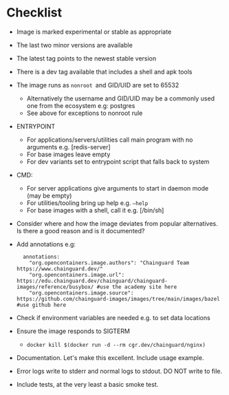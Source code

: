 # Checklist

* Image is marked experimental or stable as appropriate
* The last two minor versions are available
* The latest tag points to the newest stable version
* There is a dev tag available that includes a shell and apk tools
* The image runs as `nonroot `and GID/UID are set to 65532
    * Alternatively the username and GID/UID may be a commonly used one from the ecosystem e.g: postgres
    * See above for exceptions to nonroot rule
* ENTRYPOINT 
    * For applications/servers/utilities call main program with no arguments e.g. [redis-server]
    * For base images leave empty
    * For dev variants set to entrypoint script that falls back to system
* CMD:
    * For server applications give arguments to start in daemon mode (may be empty)
    * For utilities/tooling bring up help e.g. `–help`
    * For base images with a shell, call it e.g. [/bin/sh]
* Consider where and how the image deviates from popular alternatives. Is there a good reason and is it documented?
* Add annotations e.g:

        annotations:
          "org.opencontainers.image.authors": "Chainguard Team https://www.chainguard.dev/"
          "org.opencontainers.image.url": https://edu.chainguard.dev/chainguard/chainguard-images/reference/busybox/ #use the academy site here
          "org.opencontainers.image.source": https://github.com/chainguard-images/images/tree/main/images/bazel #use github here

* Check if environment variables are needed e.g. to set data locations
* Ensure the image responds to SIGTERM
    *  `docker kill $(docker run -d --rm cgr.dev/chainguard/nginx)`
* Documentation. Let's make this excellent. Include usage example.
* Error logs write to stderr and normal logs to stdout. DO NOT write to file.
* Include tests, at the very least a basic smoke test.
